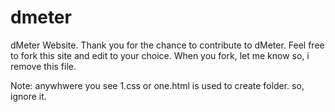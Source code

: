 # dmeter
dMeter Website.
Thank you for the chance to contribute to dMeter. Feel free to fork this site and edit to your choice.
When you fork, let me know so, i remove this file.

Note: anywhwere you see 1.css or one.html is used to create folder. so, ignore it.
